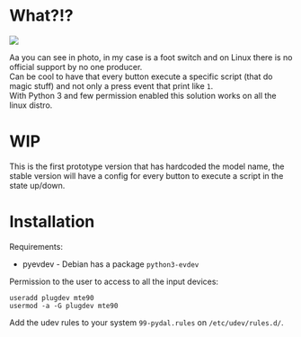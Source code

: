# What?!?

![](https://scontent-mxp1-1.cdninstagram.com/vp/24deea99016aa2194f65538dc11151dd/5B905E2E/t51.2885-15/e35/31412285_385252728550410_4628929324278349824_n.jpg)

Aa you can see in photo, in my case is a foot switch and on Linux there is no official support by no one producer.  
Can be cool to have that every button execute a specific script (that do magic stuff) and not only a press event that print like `1`.  
With Python 3 and few permission enabled this solution works on all the linux distro.

# WIP

This is the first prototype version that has hardcoded the model name, the stable version will have a config for every button to execute a script in the state up/down.

# Installation

Requirements:

* pyevdev - Debian has a package `python3-evdev` 

Permission to the user to access to all the input devices:

```
useradd plugdev mte90
usermod -a -G plugdev mte90
```

Add the udev rules to your system `99-pydal.rules` on `/etc/udev/rules.d/`.

